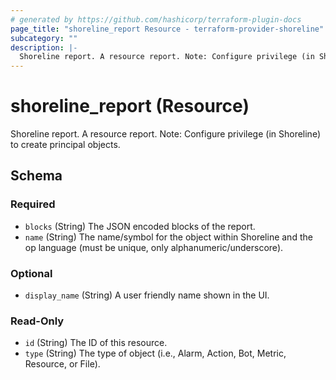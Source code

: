```yaml
---
# generated by https://github.com/hashicorp/terraform-plugin-docs
page_title: "shoreline_report Resource - terraform-provider-shoreline"
subcategory: ""
description: |-
  Shoreline report. A resource report. Note: Configure privilege (in Shoreline) to create principal objects.
---
```


# shoreline_report (Resource)

Shoreline report. A resource report. Note: Configure privilege (in Shoreline) to create principal objects.



<!-- schema generated by tfplugindocs -->
## Schema

### Required

- `blocks` (String) The JSON encoded blocks of the report.
- `name` (String) The name/symbol for the object within Shoreline and the op language (must be unique, only alphanumeric/underscore).

### Optional

- `display_name` (String) A user friendly name shown in the UI.

### Read-Only

- `id` (String) The ID of this resource.
- `type` (String) The type of object (i.e., Alarm, Action, Bot, Metric, Resource, or File).

